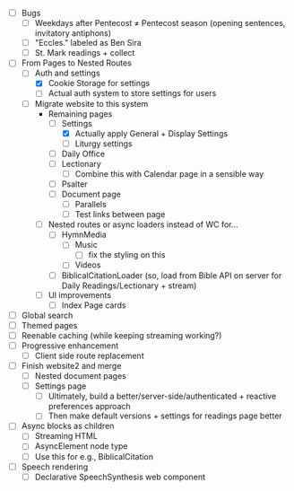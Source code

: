 - [ ] Bugs
	- [ ] Weekdays after Pentecost ≠ Pentecost season (opening sentences, invitatory antiphons)
	- [ ] "Eccles." labeled as Ben Sira
	- [ ] St. Mark readings + collect
- [ ] From Pages to Nested Routes
	- [ ] Auth and settings
		- [x] Cookie Storage for settings
		- [ ] Actual auth system to store settings for users
	- [ ] Migrate website to this system
		-  Remaining pages
			- [ ] Settings
				- [x] Actually apply General + Display Settings
				- [ ] Liturgy settings
			- [ ] Daily Office
			- [ ] Lectionary
				- [ ] Combine this with Calendar page in a sensible way
			- [ ] Psalter
			- [ ] Document page
				- [ ] Parallels
				- [ ] Test links between page
		- [ ] Nested routes or async loaders instead of WC for...
			- [ ] HymnMedia
				- [ ] Music
					- [ ] fix the styling on this
				- [ ] Videos
			- [ ] BiblicalCitationLoader (so, load from Bible API on server for Daily Readings/Lectionary + stream)
		- [ ] UI improvements
			- [ ] Index Page cards
- [ ] Global search
- [ ] Themed pages
- [ ] Reenable caching (while keeping streaming working?)
- [ ] Progressive enhancement
	- [ ] Client side route replacement
- [ ] Finish website2 and merge
	- [ ] Nested document pages
	- [ ] Settings page
		- [ ] Ultimately, build a better/server-side/authenticated + reactive preferences approach
		- [ ] Then make default versions + settings for readings page better
- [ ] Async blocks as children
	- [ ] Streaming HTML
	- [ ] AsyncElement node type
	- [ ] Use this for e.g., BiblicalCitation
- [ ] Speech rendering
	- [ ] Declarative SpeechSynthesis web component